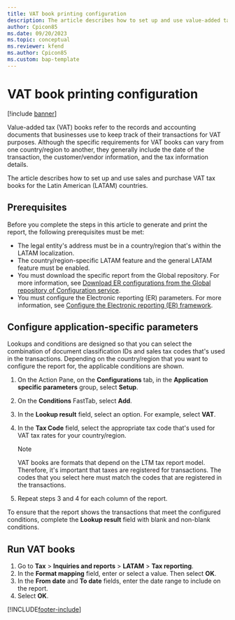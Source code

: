 ```yaml
---
title: VAT book printing configuration
description: The article describes how to set up and use value-added tax (VAT) books.
author: Cpicon85 
ms.date: 09/20/2023 
ms.topic: conceptual
ms.reviewer: kfend
ms.author: Cpicon85 
ms.custom: bap-template
---
```


# VAT book printing configuration

[!include [banner](../../includes/banner.md)]

Value-added tax (VAT) books refer to the records and accounting documents that businesses use to keep track of their transactions for VAT purposes. Although the specific requirements for VAT books can vary from one country/region to another, they generally include the date of the transaction, the customer/vendor information, and the tax information details.

The article describes how to set up and use sales and purchase VAT tax books for the Latin American (LATAM) countries.

## Prerequisites

Before you complete the steps in this article to generate and print the report, the following prerequisites must be met:

- The legal entity's address must be in a country/region that's within the LATAM localization.
- The country/region-specific LATAM feature and the general LATAM feature must be enabled.
- You must download the specific report from the Global repository. For more information, see [Download ER configurations from the Global repository of Configuration service](../../../fin-ops-core/dev-itpro/analytics/er-download-configurations-global-repo.md).
- You must configure the Electronic reporting (ER) parameters. For more information, see [Configure the Electronic reporting (ER) framework](../../../fin-ops-core/dev-itpro/analytics/electronic-reporting-er-configure-parameters.md).

## Configure application-specific parameters

Lookups and conditions are designed so that you can select the combination of document classification IDs and sales tax codes that's used in the transactions. Depending on the country/region that you want to configure the report for, the applicable conditions are shown.

1. On the Action Pane, on the **Configurations** tab, in the **Application specific parameters** group, select **Setup**.
2. On the **Conditions** FastTab, select **Add**.
3. In the **Lookup result** field, select an option. For example, select **VAT**.
4. In the **Tax Code** field, select the appropriate tax code that's used for VAT tax rates for your country/region.

    > [!NOTE]
    > VAT books are formats that depend on the LTM tax report model. Therefore, it's important that taxes are registered for transactions. The codes that you select here must match the codes that are registered in the transactions.

5. Repeat steps 3 and 4 for each column of the report.

To ensure that the report shows the transactions that meet the configured conditions, complete the **Lookup result** field with blank and non-blank conditions.

## Run VAT books

1. Go to **Tax** \> **Inquiries and reports** \> **LATAM** \> **Tax reporting**.
2. In the **Format mapping** field, enter or select a value. Then select **OK**.
3. In the **From date** and **To date** fields, enter the date range to include on the report.
4. Select **OK**.

[!INCLUDE[footer-include](../../../includes/footer-banner.md)]
